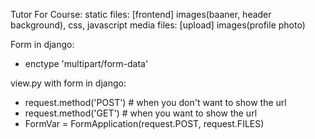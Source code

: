 Tutor For Course: 
static files: [frontend] images(baaner, header background), css, javascript 
media files: [upload] images(profile photo)


Form in django:
- enctype 'multipart/form-data'

view.py with form in django:
- request.method('POST') # when you don't want to show the url 
- request.method('GET') # when you want to show the url 
- FormVar = FormApplication(request.POST, request.FILES)
